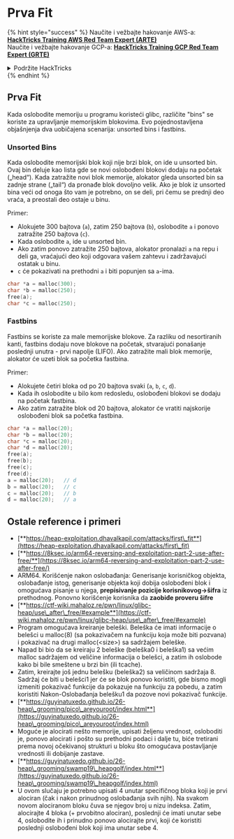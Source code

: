 # Prva Fit

{% hint style="success" %}
Naučite i vežbajte hakovanje AWS-a:<img src="/.gitbook/assets/arte.png" alt="" data-size="line">[**HackTricks Training AWS Red Team Expert (ARTE)**](https://training.hacktricks.xyz/courses/arte)<img src="/.gitbook/assets/arte.png" alt="" data-size="line">\
Naučite i vežbajte hakovanje GCP-a: <img src="/.gitbook/assets/grte.png" alt="" data-size="line">[**HackTricks Training GCP Red Team Expert (GRTE)**<img src="/.gitbook/assets/grte.png" alt="" data-size="line">](https://training.hacktricks.xyz/courses/grte)

<details>

<summary>Podržite HackTricks</summary>

* Proverite [**planove pretplate**](https://github.com/sponsors/carlospolop)!
* **Pridružite se** 💬 [**Discord grupi**](https://discord.gg/hRep4RUj7f) ili [**telegram grupi**](https://t.me/peass) ili nas **pratite** na **Twitteru** 🐦 [**@hacktricks\_live**](https://twitter.com/hacktricks\_live)**.**
* **Podelite hakovanje trikova slanjem PR-ova na** [**HackTricks**](https://github.com/carlospolop/hacktricks) i [**HackTricks Cloud**](https://github.com/carlospolop/hacktricks-cloud) github repozitorijume.

</details>
{% endhint %}

## **Prva Fit**

Kada oslobodite memoriju u programu koristeći glibc, različite "bins" se koriste za upravljanje memorijskim blokovima. Evo pojednostavljena objašnjenja dva uobičajena scenarija: unsorted bins i fastbins.

### Unsorted Bins

Kada oslobodite memorijski blok koji nije brzi blok, on ide u unsorted bin. Ovaj bin deluje kao lista gde se novi oslobođeni blokovi dodaju na početak („head“). Kada zatražite novi blok memorije, alokator gleda unsorted bin sa zadnje strane („tail“) da pronađe blok dovoljno velik. Ako je blok iz unsorted bina veći od onoga što vam je potrebno, on se deli, pri čemu se prednji deo vraća, a preostali deo ostaje u binu.

Primer:

* Alokujete 300 bajtova (`a`), zatim 250 bajtova (`b`), oslobodite `a` i ponovo zatražite 250 bajtova (`c`).
* Kada oslobodite `a`, ide u unsorted bin.
* Ako zatim ponovo zatražite 250 bajtova, alokator pronalazi `a` na repu i deli ga, vraćajući deo koji odgovara vašem zahtevu i zadržavajući ostatak u binu.
* `c` će pokazivati na prethodni `a` i biti popunjen sa `a`-ima.
```c
char *a = malloc(300);
char *b = malloc(250);
free(a);
char *c = malloc(250);
```
### Fastbins

Fastbins se koriste za male memorijske blokove. Za razliku od nesortiranih kanti, fastbins dodaju nove blokove na početak, stvarajući ponašanje poslednji unutra - prvi napolje (LIFO). Ako zatražite mali blok memorije, alokator će uzeti blok sa početka fastbina.

Primer:

* Alokujete četiri bloka od po 20 bajtova svaki (`a`, `b`, `c`, `d`).
* Kada ih oslobodite u bilo kom redosledu, oslobođeni blokovi se dodaju na početak fastbina.
* Ako zatim zatražite blok od 20 bajtova, alokator će vratiti najskorije oslobođeni blok sa početka fastbina.
```c
char *a = malloc(20);
char *b = malloc(20);
char *c = malloc(20);
char *d = malloc(20);
free(a);
free(b);
free(c);
free(d);
a = malloc(20);   // d
b = malloc(20);   // c
c = malloc(20);   // b
d = malloc(20);   // a
```
## Ostale reference i primeri

* [**https://heap-exploitation.dhavalkapil.com/attacks/first\_fit**](https://heap-exploitation.dhavalkapil.com/attacks/first\_fit)
* [**https://8ksec.io/arm64-reversing-and-exploitation-part-2-use-after-free/**](https://8ksec.io/arm64-reversing-and-exploitation-part-2-use-after-free/)
* ARM64. Korišćenje nakon oslobađanja: Generisanje korisničkog objekta, oslobađanje istog, generisanje objekta koji dobija oslobođeni blok i omogućava pisanje u njega, **prepisivanje pozicije korisnikovog->šifra** iz prethodnog. Ponovno korišćenje korisnika da **zaobiđe proveru šifre**
* [**https://ctf-wiki.mahaloz.re/pwn/linux/glibc-heap/use\_after\_free/#example**](https://ctf-wiki.mahaloz.re/pwn/linux/glibc-heap/use\_after\_free/#example)
* Program omogućava kreiranje beleški. Beleška će imati informacije o belešci u malloc(8) (sa pokazivačem na funkciju koja može biti pozvana) i pokazivač na drugi malloc(\<size>) sa sadržajem beleške.
* Napad bi bio da se kreiraju 2 beleške (beleška0 i beleška1) sa većim malloc sadržajem od veličine informacija o belešci, a zatim ih oslobode kako bi bile smeštene u brzi bin (ili tcache).
* Zatim, kreirajte još jednu belešku (beleška2) sa veličinom sadržaja 8. Sadržaj će biti u belešci1 jer će se blok ponovo koristiti, gde bismo mogli izmeniti pokazivač funkcije da pokazuje na funkciju za pobedu, a zatim koristiti Nakon-Oslobađanja belešku1 da pozove novi pokazivač funkcije.
* [**https://guyinatuxedo.github.io/26-heap\_grooming/pico\_areyouroot/index.html**](https://guyinatuxedo.github.io/26-heap\_grooming/pico\_areyouroot/index.html)
* Moguće je alocirati nešto memorije, upisati željenu vrednost, osloboditi je, ponovo alocirati i pošto su prethodni podaci i dalje tu, biće tretirani prema novoj očekivanoj strukturi u bloku što omogućava postavljanje vrednosti ili dobijanje zastave.
* [**https://guyinatuxedo.github.io/26-heap\_grooming/swamp19\_heapgolf/index.html**](https://guyinatuxedo.github.io/26-heap\_grooming/swamp19\_heapgolf/index.html)
* U ovom slučaju je potrebno upisati 4 unutar specifičnog bloka koji je prvi alociran (čak i nakon prinudnog oslobađanja svih njih). Na svakom novom alociranom bloku čuva se njegov broj u nizu indeksa. Zatim, alocirajte 4 bloka (+ prvobitno alociran), poslednji će imati unutar sebe 4, oslobodite ih i prinudno ponovo alocirajte prvi, koji će koristiti poslednji oslobođeni blok koji ima unutar sebe 4.
